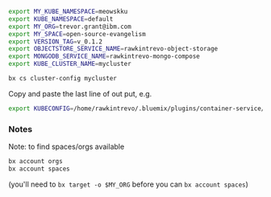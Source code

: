

```bash
export MY_KUBE_NAMESPACE=meowskku
export KUBE_NAMESPACE=default
export MY_ORG=trevor.grant@ibm.com 
export MY_SPACE=open-source-evangelism
export VERSION_TAG=v_0.1.2
export OBJECTSTORE_SERVICE_NAME=rawkintrevo-object-storage
export MONGODB_SERVICE_NAME=rawkintrevo-mongo-compose 
export KUBE_CLUSTER_NAME=mycluster
```


```bash
bx cs cluster-config mycluster
```

Copy and paste the last line of out put, e.g. 

```bash
export KUBECONFIG=/home/rawkintrevo/.bluemix/plugins/container-service/clusters/mycluster/kube-config-hou02-mycluster.yml
```



### Notes

Note: to find spaces/orgs available
```bash
bx account orgs
bx account spaces
```

(you'll need to `bx target -o $MY_ORG` before you can `bx account spaces`)